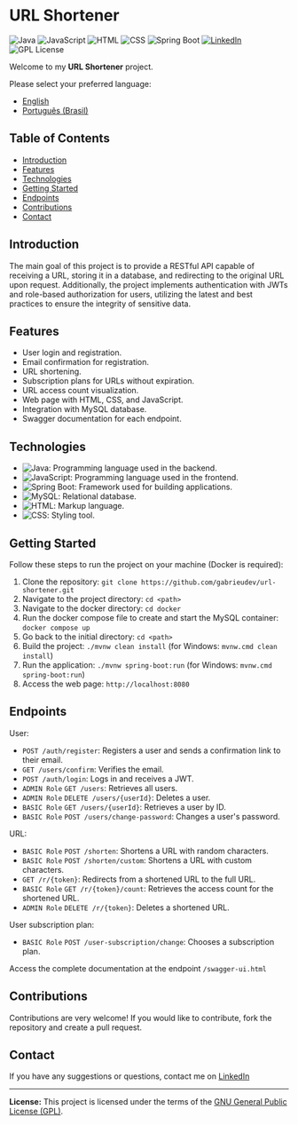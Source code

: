 # URL Shortener

![Java](https://img.shields.io/badge/Java-17-orange) ![JavaScript](https://img.shields.io/badge/JavaScript--yellow) ![HTML](https://img.shields.io/badge/HTML-5-blue) ![CSS](https://img.shields.io/badge/CSS-3-blue) ![Spring Boot](https://img.shields.io/badge/Spring%20Boot-3-green) [![LinkedIn](https://img.shields.io/badge/Connect%20on-LinkedIn-blue)](https://www.linkedin.com/in/gabrieudev) ![GPL License](https://img.shields.io/badge/License-GPL-blue)

Welcome to my **URL Shortener** project.

Please select your preferred language:

- [English](README.md)
- [Português (Brasil)](README.pt-br.md)

## Table of Contents

- [Introduction](#introduction)
- [Features](#features)
- [Technologies](#technologies)
- [Getting Started](#getting-started)
- [Endpoints](#endpoints)
- [Contributions](#contributions)
- [Contact](#contact)

## Introduction

The main goal of this project is to provide a RESTful API capable of receiving a URL, storing it in a database, and redirecting to the original URL upon request. Additionally, the project implements authentication with JWTs and role-based authorization for users, utilizing the latest and best practices to ensure the integrity of sensitive data.

## Features

- User login and registration.
- Email confirmation for registration.
- URL shortening.
- Subscription plans for URLs without expiration.
- URL access count visualization.
- Web page with HTML, CSS, and JavaScript.
- Integration with MySQL database.
- Swagger documentation for each endpoint.

## Technologies

- ![Java](https://img.shields.io/badge/Java-17-orange): Programming language used in the backend.
- ![JavaScript](https://img.shields.io/badge/JavaScript--yellow): Programming language used in the frontend.
- ![Spring Boot](https://img.shields.io/badge/Spring%20Boot-3-green): Framework used for building applications.
- ![MySQL](https://img.shields.io/badge/MySQL-Database-blue): Relational database.
- ![HTML](https://img.shields.io/badge/HTML-5-blue): Markup language.
- ![CSS](https://img.shields.io/badge/CSS-3-blue): Styling tool.

## Getting Started

Follow these steps to run the project on your machine (Docker is required):

1. Clone the repository: `git clone https://github.com/gabrieudev/url-shortener.git`
2. Navigate to the project directory: `cd <path>`
3. Navigate to the docker directory: `cd docker`
4. Run the docker compose file to create and start the MySQL container: `docker compose up`
5. Go back to the initial directory: `cd <path>`
6. Build the project: `./mvnw clean install` (for Windows: `mvnw.cmd clean install`)
7. Run the application: `./mvnw spring-boot:run` (for Windows: `mvnw.cmd spring-boot:run`)
8. Access the web page: `http://localhost:8080`

## Endpoints

User:

- `POST /auth/register`: Registers a user and sends a confirmation link to their email.
- `GET /users/confirm`: Verifies the email.
- `POST /auth/login`: Logs in and receives a JWT.
- `ADMIN Role` `GET /users`: Retrieves all users.
- `ADMIN Role` `DELETE /users/{userId}`: Deletes a user.
- `BASIC Role` `GET /users/{userId}`: Retrieves a user by ID.
- `BASIC Role` `POST /users/change-password`: Changes a user's password.

URL:

- `BASIC Role` `POST /shorten`: Shortens a URL with random characters.
- `BASIC Role` `POST /shorten/custom`: Shortens a URL with custom characters.
- `GET /r/{token}`: Redirects from a shortened URL to the full URL.
- `BASIC Role` `GET /r/{token}/count`: Retrieves the access count for the shortened URL.
- `ADMIN Role` `DELETE /r/{token}`: Deletes a shortened URL.

User subscription plan:

- `BASIC Role` `POST /user-subscription/change`: Chooses a subscription plan.

Access the complete documentation at the endpoint `/swagger-ui.html`

## Contributions

Contributions are very welcome! If you would like to contribute, fork the repository and create a pull request.

## Contact

If you have any suggestions or questions, contact me on [LinkedIn](https://www.linkedin.com/in/gabrieudev)

---

**License:** This project is licensed under the terms of the [GNU General Public License (GPL)](LICENSE).